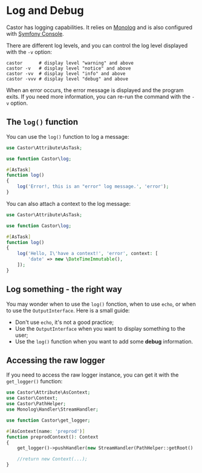 # Log and Debug

Castor has logging capabilities. It relies on
[Monolog](https://github.com/seldaek/monolog) and is also configured with
[Symfony Console](https://symfony.com/doc/current/logging/monolog_console.html).

There are different log levels, and you can control the log level displayed with
the `-v` option:

```
castor      # display level "warning" and above
castor -v   # display level "notice" and above
castor -vv  # display level "info" and above
castor -vvv # display level "debug" and above
```

When an error occurs, the error message is displayed and the program exits. If
you need more information, you can re-run the command with the `-v` option.

## The `log()` function

You can use the `log()` function to log a message:

```php
use Castor\Attribute\AsTask;

use function Castor\log;

#[AsTask]
function log()
{
    log('Error!, this is an "error" log message.', 'error');
}
```

You can also attach a context to the log message:

```php
use Castor\Attribute\AsTask;

use function Castor\log;

#[AsTask]
function log()
{
    log('Hello, I\'have a context!', 'error', context: [
        'date' => new \DateTimeImmutable(),
    ]);
}
```

## Log something - the right way

You may wonder when to use the `log()` fonction, when to use `echo`, or when to
use the `OutputInterface`. Here is a small guide:

* Don't use `echo`, it's not a good practice;
* Use the `OutputInterface` when you want to display something to the user;
* Use the `log()` function when you want to add some **debug** information.

## Accessing the raw logger

If you need to access the raw logger instance, you can get it with the
`get_logger()` function:

```php
use Castor\Attribute\AsContext;
use Castor\Context;
use Castor\PathHelper;
use Monolog\Handler\StreamHandler;

use function Castor\get_logger;

#[AsContext(name: 'preprod')]
function preprodContext(): Context
{
    get_logger()->pushHandler(new StreamHandler(PathHelper::getRoot() . '/preprod.log'));

    //return new Context(...);
}
```
